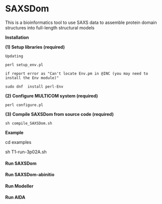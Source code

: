 # SAXSDom
This is a bioinformatics tool to use SAXS data to assemble protein domain structures into full-length structural models


**Installation**

**(1) Setup libraries (required)**

```
Updating

perl setup_env.pl

if report error as "Can't locate Env.pm in @INC (you may need to install the Env module)"

sudo dnf  install perl-Env
```
**(2) Configure MULTICOM system (required)**
```
perl configure.pl
```


**(3) Compile SAXSDom from source code (required)**
```
sh compile_SAXSDom.sh
```

**Example**

cd examples

sh T1-run-3p02A.sh




<h4> Run SAXSDom </h4>

<h4> Run SAXSDom-abinitio </h4>

<h4> Run Modeller </h4>

<h4> Run AIDA </h4>
